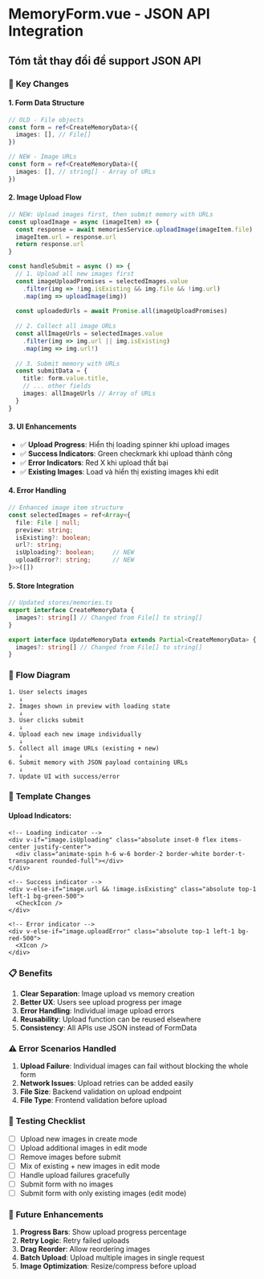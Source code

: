# MemoryForm.vue - JSON API Integration

## Tóm tắt thay đổi để support JSON API

### 🔄 **Key Changes**

#### 1. **Form Data Structure**
```typescript
// OLD - File objects
const form = ref<CreateMemoryData>({
  images: [], // File[]
})

// NEW - Image URLs
const form = ref<CreateMemoryData>({
  images: [], // string[] - Array of URLs
})
```

#### 2. **Image Upload Flow**
```typescript
// NEW: Upload images first, then submit memory with URLs
const uploadImage = async (imageItem) => {
  const response = await memoriesService.uploadImage(imageItem.file)
  imageItem.url = response.url
  return response.url
}

const handleSubmit = async () => {
  // 1. Upload all new images first
  const imageUploadPromises = selectedImages.value
    .filter(img => !img.isExisting && img.file && !img.url)
    .map(img => uploadImage(img))
  
  const uploadedUrls = await Promise.all(imageUploadPromises)
  
  // 2. Collect all image URLs
  const allImageUrls = selectedImages.value
    .filter(img => img.url || img.isExisting)
    .map(img => img.url!)
  
  // 3. Submit memory with URLs
  const submitData = {
    title: form.value.title,
    // ... other fields
    images: allImageUrls // Array of URLs
  }
}
```

#### 3. **UI Enhancements**
- ✅ **Upload Progress**: Hiển thị loading spinner khi upload images
- ✅ **Success Indicators**: Green checkmark khi upload thành công
- ✅ **Error Indicators**: Red X khi upload thất bại
- ✅ **Existing Images**: Load và hiển thị existing images khi edit

#### 4. **Error Handling**
```typescript
// Enhanced image item structure
const selectedImages = ref<Array<{ 
  file: File | null; 
  preview: string; 
  isExisting?: boolean; 
  url?: string;
  isUploading?: boolean;     // NEW
  uploadError?: string;      // NEW
}>>([])
```

#### 5. **Store Integration**
```typescript
// Updated stores/memories.ts
export interface CreateMemoryData {
  images?: string[] // Changed from File[] to string[]
}

export interface UpdateMemoryData extends Partial<CreateMemoryData> {
  images?: string[] // Changed from File[] to string[]
}
```

### 🎯 **Flow Diagram**

```
1. User selects images
   ↓
2. Images shown in preview with loading state
   ↓
3. User clicks submit
   ↓
4. Upload each new image individually
   ↓ 
5. Collect all image URLs (existing + new)
   ↓
6. Submit memory with JSON payload containing URLs
   ↓
7. Update UI with success/error
```

### 🔧 **Template Changes**

#### Upload Indicators:
```vue
<!-- Loading indicator -->
<div v-if="image.isUploading" class="absolute inset-0 flex items-center justify-center">
  <div class="animate-spin h-6 w-6 border-2 border-white border-t-transparent rounded-full"></div>
</div>

<!-- Success indicator -->
<div v-else-if="image.url && !image.isExisting" class="absolute top-1 left-1 bg-green-500">
  <CheckIcon />
</div>

<!-- Error indicator -->
<div v-else-if="image.uploadError" class="absolute top-1 left-1 bg-red-500">
  <XIcon />
</div>
```

### 📋 **Benefits**

1. **Clear Separation**: Image upload vs memory creation
2. **Better UX**: Users see upload progress per image
3. **Error Handling**: Individual image upload errors
4. **Reusability**: Upload function can be reused elsewhere
5. **Consistency**: All APIs use JSON instead of FormData

### ⚠️ **Error Scenarios Handled**

1. **Upload Failure**: Individual images can fail without blocking the whole form
2. **Network Issues**: Upload retries can be added easily
3. **File Size**: Backend validation on upload endpoint
4. **File Type**: Frontend validation before upload

### 🧪 **Testing Checklist**

- [ ] Upload new images in create mode
- [ ] Upload additional images in edit mode  
- [ ] Remove images before submit
- [ ] Mix of existing + new images in edit mode
- [ ] Handle upload failures gracefully
- [ ] Submit form with no images
- [ ] Submit form with only existing images (edit mode)

### 🔮 **Future Enhancements**

1. **Progress Bars**: Show upload progress percentage
2. **Retry Logic**: Retry failed uploads
3. **Drag Reorder**: Allow reordering images
4. **Batch Upload**: Upload multiple images in single request
5. **Image Optimization**: Resize/compress before upload
